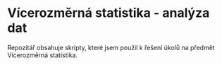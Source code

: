 # Vícerozměrná statistika - analýza dat

Repozitář obsahuje skripty, které jsem použil k řešení úkolů na předmět Vícerozměrná statistika. 